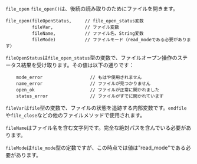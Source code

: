 `file_open`
`file_open()`は、後続の読み取りのためにファイルを開きます。

```scl
file_open(fileOpenStatus,     // file_open_status変数
          fileVar,            // ファイル変数
          fileName,           // ファイル名、String変数
          fileMode)           // ファイルモード（read_modeである必要があります）
```

`fileOpenStatus`は`file_open_status`型の変数で、ファイルオープン操作のステータス結果を受け取ります。その値は以下の通りです：
```
    mode_error                  // もはや使用されません
    name_error                  // ファイルが見つかりません
    open_ok                     // ファイルが正常に開かれました
    status_error                // ファイルがすでに開かれています
```

`fileVar`は`file`型の変数で、ファイルの状態を追跡する内部変数です。`endfile`や`file_close`などの他のファイルメソッドで使用されます。

`fileName`はファイル名を含む文字列です。完全な絶対パスを含んでいる必要があります。

`fileMode`は`file_mode`型の定数ですが、この時点では値は"read_mode"である必要があります。